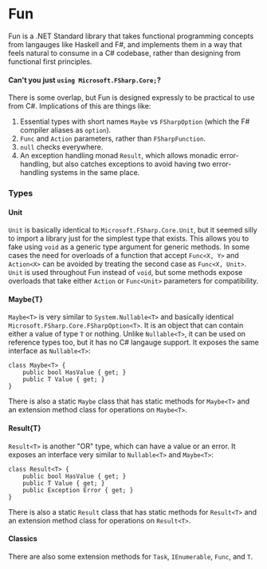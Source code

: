 # Fun

Fun is a .NET Standard library that takes functional programming concepts from langauges like Haskell and F#, and implements them in a way that feels natural to consume in a C# codebase, rather than designing from functional first principles.  

#### Can't you just `using Microsoft.FSharp.Core;`?

There is some overlap, but Fun is designed expressly to be practical to use from C#. Implications of this are things like:
 1. Essential types with short names `Maybe` vs `FSharpOption` (which the F# compiler aliases as `option`).
 2. `Func` and `Action` parameters, rather than `FSharpFunction`.
 3. `null` checks everywhere.
 4. An exception handling monad `Result`, which allows monadic error-handling, but also catches exceptions to avoid having two error-handling systems in the same place.



### Types

#### Unit
`Unit` is basically identical to `Microsoft.FSharp.Core.Unit`, but it seemed silly to import a library just for the simplest type that exists.  This allows you to fake using `void` as a generic type argument for generic methods.  In some cases the need for overloads of a function that accept `Func<X, Y>` and `Action<X>` can be avoided by treating the second case as `Func<X, Unit>`.  `Unit` is used throughout Fun instead of `void`, but some methods expose overloads that take either `Action` or `Func<Unit>` parameters for compatibility.

#### Maybe{T}
`Maybe<T>` is very similar to `System.Nullable<T>` and basically identical `Microsoft.FSharp.Core.FSharpOption<T>`.  It is an object that can contain either a value of type `T` or nothing.  Unlike `Nullable<T>`, it can be used on reference types too, but it has no C# langauge support. It exposes the same interface as `Nullable<T>`: 

    class Maybe<T> {
        public bool HasValue { get; }
        public T Value { get; }
    }
 
 There is also a static `Maybe` class that has static methods for `Maybe<T>` and an extension method class for operations on `Maybe<T>`.
 
#### Result{T}
`Result<T>` is another "OR" type, which can have a value or an error. It exposes an interface very similar to `Nullable<T>` and `Maybe<T>`:

    class Result<T> {
        public bool HasValue { get; }
        public T Value { get; }
        public Exception Error { get; }
    }
    
There is also a static `Result` class that has static methods for `Result<T>` and an extension method class for operations on `Result<T>`.

#### Classics
There are also some extension methods for `Task`, `IEnumerable`, `Func`, and `T`.
